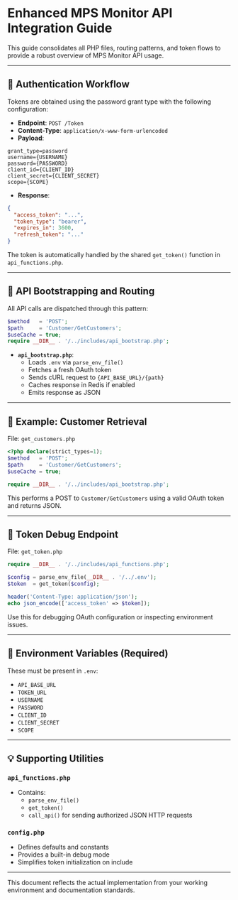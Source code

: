 
# Enhanced MPS Monitor API Integration Guide

This guide consolidates all PHP files, routing patterns, and token flows to provide a robust overview of MPS Monitor API usage.

---

## 🔐 Authentication Workflow

Tokens are obtained using the password grant type with the following configuration:

- **Endpoint**: `POST /Token`
- **Content-Type**: `application/x-www-form-urlencoded`
- **Payload**:
```text
grant_type=password
username={USERNAME}
password={PASSWORD}
client_id={CLIENT_ID}
client_secret={CLIENT_SECRET}
scope={SCOPE}
```

- **Response**:
```json
{
  "access_token": "...",
  "token_type": "bearer",
  "expires_in": 3600,
  "refresh_token": "..."
}
```

The token is automatically handled by the shared `get_token()` function in `api_functions.php`.

---

## 🧰 API Bootstrapping and Routing

All API calls are dispatched through this pattern:

```php
$method   = 'POST';
$path     = 'Customer/GetCustomers';
$useCache = true;
require __DIR__ . '/../includes/api_bootstrap.php';
```

- **`api_bootstrap.php`**:
  - Loads `.env` via `parse_env_file()`
  - Fetches a fresh OAuth token
  - Sends cURL request to `{API_BASE_URL}/{path}`
  - Caches response in Redis if enabled
  - Emits response as JSON

---

## 🧩 Example: Customer Retrieval

File: `get_customers.php`

```php
<?php declare(strict_types=1);
$method   = 'POST';
$path     = 'Customer/GetCustomers';
$useCache = true;

require __DIR__ . '/../includes/api_bootstrap.php';
```

This performs a POST to `Customer/GetCustomers` using a valid OAuth token and returns JSON.

---

## 🔄 Token Debug Endpoint

File: `get_token.php`

```php
require __DIR__ . '/../includes/api_functions.php';

$config = parse_env_file(__DIR__ . '/../.env');
$token  = get_token($config);

header('Content-Type: application/json');
echo json_encode(['access_token' => $token]);
```

Use this for debugging OAuth configuration or inspecting environment issues.

---

## 🔧 Environment Variables (Required)

These must be present in `.env`:
- `API_BASE_URL`
- `TOKEN_URL`
- `USERNAME`
- `PASSWORD`
- `CLIENT_ID`
- `CLIENT_SECRET`
- `SCOPE`

---

## 💡 Supporting Utilities

### `api_functions.php`
- Contains:
  - `parse_env_file()`
  - `get_token()`
  - `call_api()` for sending authorized JSON HTTP requests

### `config.php`
- Defines defaults and constants
- Provides a built-in debug mode
- Simplifies token initialization on include

---

This document reflects the actual implementation from your working environment and documentation standards.
